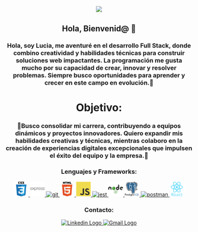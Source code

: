 <div id = "header" align = "center">
  <img src = "https://media3.giphy.com/media/v1.Y2lkPTc5MGI3NjExejBxdnYzYXR3ZG5iOXRmeWN0eW43YTV5N2VpYmRrY28zajhkbW13aiZlcD12MV9pbnRlcm5hbF9naWZfYnlfaWQmY3Q9Zw/LMcB8XospGZO8UQq87/giphy.gif" />
  <h2> Hola, Bienvenid@ 👋 </h2>
  <h3> Hola, soy Lucia, me aventuré en el desarrollo Full Stack, donde combino creatividad y habilidades técnicas para construir soluciones web impactantes. La programación me gusta mucho por su capacidad de crear, innovar y resolver problemas. Siempre busco oportunidades para aprender y crecer en este campo en evolución.🚀</h3>
 
  <h1>Objetivo: </h1>
  <h3>🎀Busco consolidar mi carrera, contribuyendo a equipos dinámicos y proyectos innovadores. Quiero expandir mis habilidades creativas y técnicas, mientras colaboro en la creación de experiencias digitales excepcionales que impulsen el éxito del equipo y la empresa.🎀 </h3> 
   </div>

<div align = "center">

<h3>Lenguajes y Frameworks: </h3>
  <p align="center">
 <a href="https://www.w3schools.com/css/" target="_blank" rel="noreferrer"> 
<img src="https://raw.githubusercontent.com/devicons/devicon/master/icons/css3/css3-original-wordmark.svg" alt="css3" width="40" height="40"/> </a> <a href="https://expressjs.com/" target="_blank" rel="noreferrer"> <img src="https://raw.githubusercontent.com/devicons/devicon/master/icons/express/express-original-wordmark.svg" alt="express" width="40" height="40"/> </a> <a href="https://git-scm.com/" target="_blank" rel="noreferrer"> 
<img src="https://www.vectorlogo.zone/logos/git-scm/git-scm-icon.svg" alt="git" width="40" height="40"/> </a> <a href="https://www.w3.org/html/" target="_blank" rel="noreferrer">
<img src="https://raw.githubusercontent.com/devicons/devicon/master/icons/html5/html5-original-wordmark.svg" alt="html5" width="40" height="40"/> </a> <a href="https://developer.mozilla.org/en-US/docs/Web/JavaScript" target="_blank" rel="noreferrer"> 
<img src="https://raw.githubusercontent.com/devicons/devicon/master/icons/javascript/javascript-original.svg" alt="javascript" width="40" height="40"/> </a> <a href="https://jestjs.io/" target="_blank" rel="noreferrer"> 
<img src="https://www.vectorlogo.zone/logos/jestjsio/jestjsio-icon.svg" alt="jest" width="40" height="40"/> </a> <a href="https://nodejs.org/" target="_blank" rel="noreferrer"> <img src="https://raw.githubusercontent.com/devicons/devicon/master/icons/nodejs/nodejs-original-wordmark.svg" alt="nodejs" width="40" height="40"/> </a> <a href="https://www.postgresql.org/" target="_blank" rel="noreferrer"> 
<img src="https://raw.githubusercontent.com/devicons/devicon/master/icons/postgresql/postgresql-original-wordmark.svg" alt="postgresql" width="40" height="40"/> </a> <a href="https://postman.com/" target="_blank" rel="noreferrer">
<img src="https://www.vectorlogo.zone/logos/getpostman/getpostman-icon.svg" alt="postman" width="40" height="40"/> </a> <a href="https://reactjs.org/" target="_blank" rel="noreferrer"> <img src="https://raw.githubusercontent.com/devicons/devicon/master/icons/react/react-original-wordmark.svg" alt="react" width="40" height="40"/> </a>
</p>
<p align="center">
  
  <h3>Contacto: </h3>
  <p align="center">
    <a href="https://www.linkedin.com/in/laura-espindola-12a7451b7/" ><img src="https://cdn.icon-icons.com/icons2/99/PNG/512/linkedin_socialnetwork_17441.png" alt="Linkedin Logo" height="70" >
    <a href="mailto:espindolauralucia@gmail.com" ><img src="https://cdn.icon-icons.com/icons2/2631/PNG/512/gmail_new_logo_icon_159149.png" alt="Gmail Logo" height="80" >
</p>
  </div>
